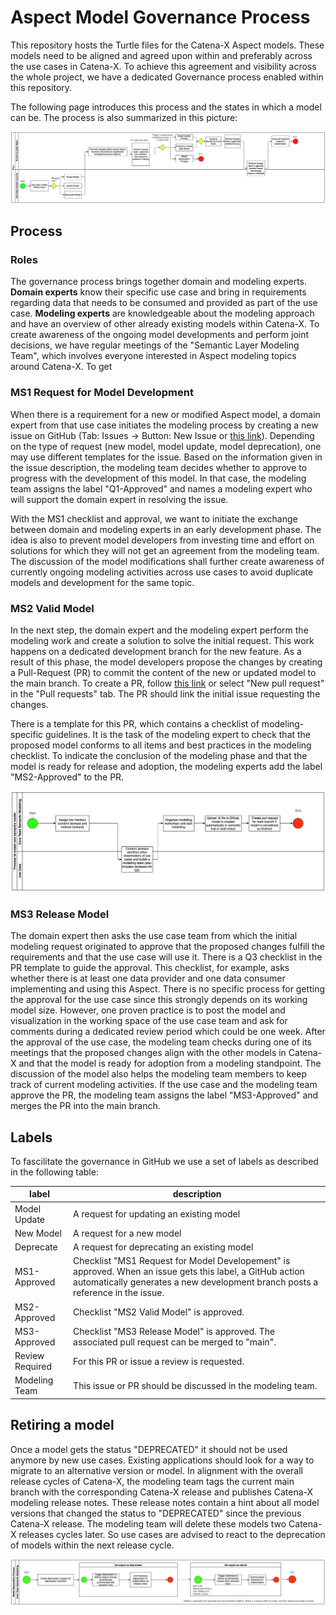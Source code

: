# Aspect Model Governance Process
This repository hosts the Turtle files for the Catena-X Aspect models. These models need to be aligned and agreed upon within and preferably across the use cases in Catena-X. To achieve this agreement and visibility across the whole project, we have a dedicated Governance process enabled within this repository. 

The following page introduces this process and the states in which a model can be. The process is also summarized in this picture: 

<img src="./img/process.png">

## Process
### Roles
The governance process brings together domain and modeling experts. **Domain experts** know their specific use case and bring in requirements regarding data that needs to be consumed and provided as part of the use case. **Modeling experts** are knowledgeable about the modeling approach and have an overview of other already existing models within Catena-X. 
To create awareness of the ongoing model developments and perform joint decisions, we have regular meetings of the "Semantic Layer Modeling Team", which involves everyone interested in Aspect modeling topics around Catena-X. To get 

### MS1 Request for Model Development
When there is a requirement for a new or modified Aspect model, a domain expert from that use case initiates the modeling process by creating a new issue on GitHub (Tab: Issues -> Button: New Issue or [this link](https://github.com/catenax/BAMMmodels/issues/new/choose)). Depending on the type of request (new model, model update, model deprecation), one may use different templates for the issue.
Based on the information given in the issue description, the modeling team decides whether to approve to progress with the development of this model. In that case, the modeling team assigns the label "Q1-Approved" and names a modeling expert who will support the domain expert in resolving the issue. 

With the MS1 checklist and approval, we want to initiate the exchange between domain and modeling experts in an early development phase. The idea is also to prevent model developers from investing time and effort on solutions for which they will not get an agreement from the modeling team. The discussion of the model modifications shall further create awareness of currently ongoing modeling activities across use cases to avoid duplicate models and development for the same topic. 

### MS2 Valid Model
In the next step, the domain expert and the modeling expert perform the modeling work and create a solution to solve the initial request. This work happens on a dedicated development branch for the new feature. As a result of this phase, the model developers propose the changes by creating a Pull-Request (PR) to commit the content of the new or updated model to the main branch. To create a PR, follow [this link](https://github.com/catenax/BAMMmodels/compare) or select "New pull request" in the "Pull requests" tab. The PR should link the initial issue requesting the changes. 

There is a template for this PR, which contains a checklist of modeling-specific guidelines. It is the task of the modeling expert to check that the proposed model conforms to all items and best practices in the modeling checklist. To indicate the conclusion of the modeling phase and that the model is ready for release and adoption, the modeling experts add the label "MS2-Approved" to the PR.

<img src="img/createModel.png">

### MS3 Release Model
The domain expert then asks the use case team from which the initial modeling request originated to approve that the proposed changes fulfill the requirements and that the use case will use it. There is a Q3 checklist in the PR template to guide the approval. This checklist, for example, asks whether there is at least one data provider and one data consumer implementing and using this Aspect. 
There is no specific process for getting the approval for the use case since this strongly depends on its working model size. However, one proven practice is to post the model and visualization in the working space of the use case team and ask for comments during a dedicated review period which could be one week. 
After the approval of the use case, the modeling team checks during one of its meetings that the proposed changes align with the other models in Catena-X and that the model is ready for adoption from a modeling standpoint. 
The discussion of the model also helps the modeling team members to keep track of current modeling activities. If the use case and the modeling team approve the PR, the modeling team assigns the label "MS3-Approved" and merges the PR into the main branch. 


## Labels
To fascilitate the governance in GitHub we use a set of labels as described in the following table: 

| label | description |
----- | -------
Model Update | A request for updating an existing model
New Model | A request for a new model
Deprecate | A request for deprecating an existing model
MS1-Approved | Checklist "MS1 Request for Model Developement" is approved. When an issue gets this label, a GitHub action automatically generates a new development branch posts a reference in the issue.
MS2-Approved | Checklist "MS2 Valid Model" is approved.
MS3-Approved | Checklist "MS3 Release Model" is approved. The associated pull request can be merged to "main".
Review Required | For this PR or issue a review is requested.
Modeling Team | This issue or PR should be discussed in the modeling team.

## Retiring a model
Once a model gets the status "DEPRECATED" it should not be used anymore by new use cases. Existing applications should look for a way to migrate to an alternative version or model. In alignment with the overall release cycles of Catena-X, the modeling team tags the current main branch with the corresponding Catena-X release and publishes Catena-X modeling release notes. These release notes contain a hint about all model versions that changed the status to "DEPRECATED" since the previous Catena-X release. The modeling team will delete these models  two Catena-X releases cycles later. So use cases are advised to react to the deprecation of models within the next release cycle. 

<img src="img/deprecate.png">
